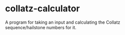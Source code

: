 # collatz-calculator
A program for taking an input and calculating the Collatz sequence/hailstone numbers for it.

